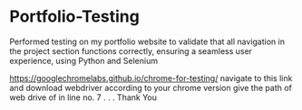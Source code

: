 # Portfolio-Testing
Performed testing on my portfolio website to validate that all navigation in the project section functions correctly, ensuring a seamless user experience, using Python and Selenium 

https://googlechromelabs.github.io/chrome-for-testing/
navigate to this link and download webdriver according to your chrome version 
give the path of web drive of in line no. 7
.
.
.
Thank You 
